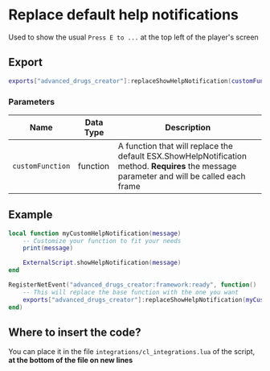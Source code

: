 # Replace default help notifications

Used to show the usual `Press E to ...` at the top left of the player's screen

## Export
``` lua
exports["advanced_drugs_creator"]:replaceShowHelpNotification(customFunction)
```

### Parameters

| Name              | Data Type | Description                 |
| -                 | -         | -                             |
| `customFunction`         | function    | A function that will replace the default ESX.ShowHelpNotification method. **Requires** the message parameter and will be called each frame |

## Example
``` lua
local function myCustomHelpNotification(message)
    -- Customize your function to fit your needs
    print(message)

    ExternalScript.showHelpNotification(message)
end

RegisterNetEvent("advanced_drugs_creator:framework:ready", function() 
    -- This will replace the base function with the one you want
    exports["advanced_drugs_creator"]:replaceShowHelpNotification(myCustomHelpNotification)
end)
```

## Where to insert the code?
You can place it in the file `integrations/cl_integrations.lua` of the script, **at the bottom of the file on new lines**